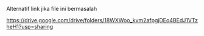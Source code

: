 
Alternatif link jika file ini bermasalah

https://drive.google.com/drive/folders/18WXWoo_kvm2afpgjDEo4BEdJ1VTzheH1?usp=sharing

